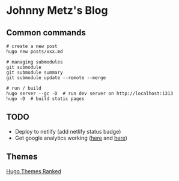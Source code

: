 # Johnny Metz's Blog

## Common commands

```
# create a new post
hugo new posts/xxx.md

# managing submodules
git submodule
git submodule summary
git submodule update --remote --merge

# run / build
hugo server --gc -D  # run dev server on http://localhost:1313
hugo -D  # build static pages
```

## TODO

- Deploy to netlify (add netlify status badge)
- Get google analytics working ([here](https://gist.github.com/zjeaton/42246742cdaf2fb46400d04c2eba9a8a#file-analytics-gtag-html) and [here](https://gideonwolfe.com/posts/sysadmin/hugo/hugogoogleanalytics/))

## Themes

[Hugo Themes Ranked](https://hugoranked.com/)
